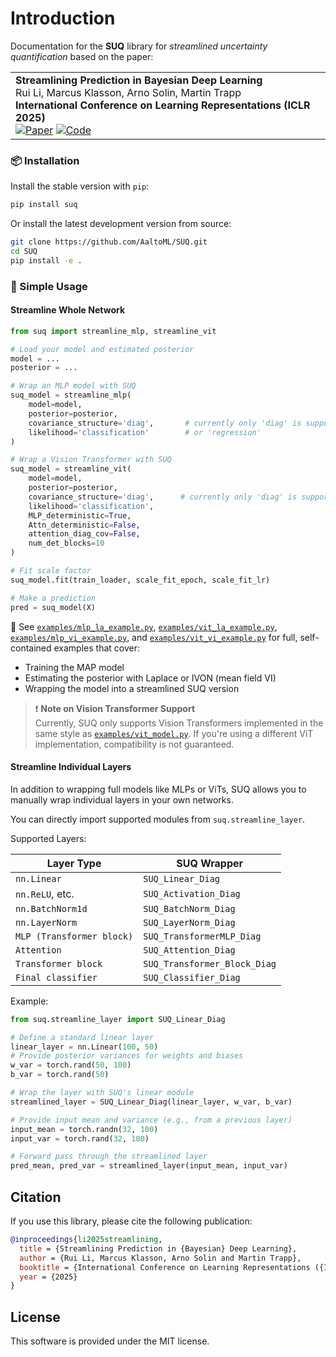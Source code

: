 # Introduction

Documentation for the **SUQ** library for *streamlined uncertainty quantification* based on the paper:
<table>
<tr>
	<td>
   		<strong> Streamlining Prediction in Bayesian Deep Learning</strong><br>
            Rui Li, Marcus Klasson, Arno Solin, Martin Trapp<br>
		<strong>International Conference on Learning Representations (ICLR 2025)</strong><br>
		<a href="https://arxiv.org/abs/2411.18425"><img alt="Paper" src="https://img.shields.io/badge/-Paper-gray"></a>
		<a href="https://github.com/AaltoML/suq"><img alt="Code" src="https://img.shields.io/badge/-Code-gray" ></a>
		</td>
    </tr>
</table>

### 📦 Installation
Install the stable version with `pip`:
```bash
pip install suq
```

Or install the latest development version from source:
```bash
git clone https://github.com/AaltoML/SUQ.git
cd SUQ
pip install -e .
```

### 🚀 Simple Usage
#### Streamline Whole Network
```python
from suq import streamline_mlp, streamline_vit

# Load your model and estimated posterior
model = ...
posterior = ...

# Wrap an MLP model with SUQ
suq_model = streamline_mlp(
    model=model,
    posterior=posterior,
    covariance_structure='diag',       # currently only 'diag' is supported
    likelihood='classification'        # or 'regression'
)

# Wrap a Vision Transformer with SUQ
suq_model = streamline_vit(
    model=model,
    posterior=posterior,
    covariance_structure='diag',      # currently only 'diag' is supported
    likelihood='classification',      
    MLP_deterministic=True,
    Attn_deterministic=False,
    attention_diag_cov=False,
    num_det_blocks=10
)

# Fit scale factor
suq_model.fit(train_loader, scale_fit_epoch, scale_fit_lr)

# Make a prediction
pred = suq_model(X)
```

📄 See [`examples/mlp_la_example.py`](examples/mlp_la_example.py), [`examples/vit_la_example.py`](examples/vit_la_example.py), [`examples/mlp_vi_example.py`](examples/mlp_vi_example.py), and [`examples/vit_vi_example.py`](examples/vit_vi_example.py) for full, self-contained examples that cover:
- Training the MAP model
- Estimating the posterior with Laplace or IVON (mean field VI)
- Wrapping the model into a streamlined SUQ version

> ❗ **Note on Vision Transformer Support**  
Currently, SUQ only supports Vision Transformers implemented in the same style as [`examples/vit_model.py`](examples/vit_model.py). If you're using a different ViT implementation, compatibility is not guaranteed.

#### Streamline Individual Layers

In addition to wrapping full models like MLPs or ViTs, SUQ allows you to manually wrap individual layers in your own networks.

You can directly import supported modules from `suq.streamline_layer`.

Supported Layers:

| Layer Type         | SUQ Wrapper                   |
|--------------------|-------------------------------|
| `nn.Linear`        | `SUQ_Linear_Diag`             |
| `nn.ReLU`, etc.    | `SUQ_Activation_Diag`         |
| `nn.BatchNorm1d`   | `SUQ_BatchNorm_Diag`          |
| `nn.LayerNorm`     | `SUQ_LayerNorm_Diag`          |
| `MLP (Transformer block)`    | `SUQ_TransformerMLP_Diag`     |
| `Attention`    | `SUQ_Attention_Diag`          |
| `Transformer block`  | `SUQ_Transformer_Block_Diag`  |
| `Final classifier`   | `SUQ_Classifier_Diag`         |

Example:

```python
from suq.streamline_layer import SUQ_Linear_Diag

# Define a standard linear layer
linear_layer = nn.Linear(100, 50)
# Provide posterior variances for weights and biases
w_var = torch.rand(50, 100)
b_var = torch.rand(50)

# Wrap the layer with SUQ's linear module
streamlined_layer = SUQ_Linear_Diag(linear_layer, w_var, b_var)

# Provide input mean and variance (e.g., from a previous layer)
input_mean = torch.randn(32, 100)
input_var = torch.rand(32, 100)

# Forward pass through the streamlined layer
pred_mean, pred_var = streamlined_layer(input_mean, input_var)
```



## Citation

If you use this library, please cite the following publication:
```bibtex
@inproceedings{li2025streamlining,
  title = {Streamlining Prediction in {Bayesian} Deep Learning},
  author = {Rui Li, Marcus Klasson, Arno Solin and Martin Trapp},
  booktitle = {International Conference on Learning Representations ({ICLR})},
  year = {2025}
}
```

## License
This software is provided under the MIT license.
